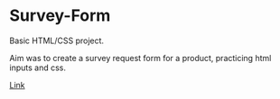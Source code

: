 # Survey-Form

Basic HTML/CSS project.

Aim was to create a survey request form for a product, practicing html inputs and css.

[Link](https://shahzaibf.github.io/Survey-Form/)